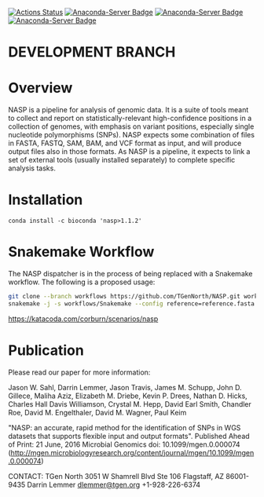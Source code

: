 [![Actions Status](https://github.com/TGenNorth/NASP/workflows/.github/workflows/main.yml/badge.svg)](https://github.com/TGenNorth/NASP/actions)
[![Anaconda-Server Badge](https://anaconda.org/bioconda/nasp/badges/platforms.svg)](https://anaconda.org/bioconda/nasp)
[![Anaconda-Server Badge](https://anaconda.org/bioconda/nasp/badges/license.svg)](https://anaconda.org/bioconda/nasp)
[![Anaconda-Server Badge](https://anaconda.org/bioconda/nasp/badges/installer/conda.svg)](https://conda.anaconda.org/bioconda)

# DEVELOPMENT BRANCH

# Overview

NASP is a pipeline for analysis of genomic data. It is a suite of tools meant to collect and report on statistically-relevant high-confidence positions in a collection of genomes, with emphasis on variant positions, especially single nucleotide polymorphisms (SNPs). NASP expects some combination of files in FASTA, FASTQ, SAM, BAM, and VCF format as input, and will produce output files also in those formats. As NASP is a pipeline, it expects to link a set of external tools (usually installed separately) to complete specific analysis tasks.

# Installation

`conda install -c bioconda 'nasp>1.1.2'`

# Snakemake Workflow

The NASP dispatcher is in the process of being replaced with a Snakemake workflow. The following is a proposed usage:

```bash
git clone --branch workflows https://github.com/TGenNorth/NASP.git workflows
snakemake -j -s workflows/Snakemake --config reference=reference.fasta assembly_dir=assemblies pe_reads=pe_reads matrix
```

https://katacoda.com/corburn/scenarios/nasp

# Publication
Please read our paper for more information:

Jason W. Sahl, Darrin Lemmer, Jason Travis, James M. Schupp, John D. Gillece, Maliha Aziz, Elizabeth M. Driebe, Kevin P. Drees, Nathan D. Hicks, Charles Hall Davis Williamson, Crystal M. Hepp, David Earl Smith, Chandler Roe, David M. Engelthaler, David M. Wagner, Paul Keim

"NASP: an accurate, rapid method for the identification of SNPs in WGS datasets that supports flexible input and output formats". Published Ahead of Print: 21 June, 2016 Microbial Genomics doi: 10.1099/mgen.0.000074 (http://mgen.microbiologyresearch.org/content/journal/mgen/10.1099/mgen.0.000074)

CONTACT:
TGen North
3051 W Shamrell Blvd Ste 106
Flagstaff, AZ 86001-9435
Darrin Lemmer
dlemmer@tgen.org
+1-928-226-6374
